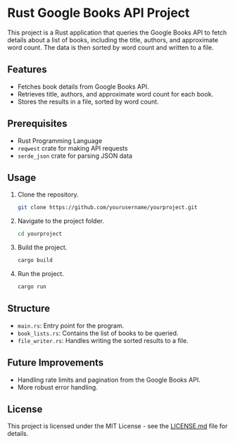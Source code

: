 # Rust Google Books API Project

This project is a Rust application that queries the Google Books API to fetch details about a list of books, including the title, authors, and approximate word count. The data is then sorted by word count and written to a file.

## Features

- Fetches book details from Google Books API.
- Retrieves title, authors, and approximate word count for each book.
- Stores the results in a file, sorted by word count.

## Prerequisites

- Rust Programming Language
- `reqwest` crate for making API requests
- `serde_json` crate for parsing JSON data

## Usage

1. Clone the repository.
    ```bash
    git clone https://github.com/yourusername/yourproject.git
    ```
   
2. Navigate to the project folder.
    ```bash
    cd yourproject
    ```
   
3. Build the project.
    ```bash
    cargo build
    ```

4. Run the project.
    ```bash
    cargo run
    ```

## Structure

- `main.rs`: Entry point for the program.
- `book_lists.rs`: Contains the list of books to be queried.
- `file_writer.rs`: Handles writing the sorted results to a file.

## Future Improvements

- Handling rate limits and pagination from the Google Books API.
- More robust error handling.

## License

This project is licensed under the MIT License - see the [LICENSE.md](LICENSE.md) file for details.

